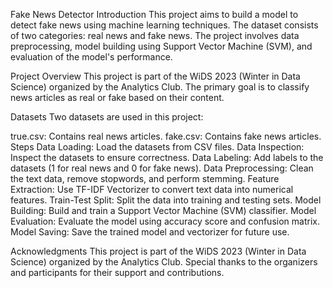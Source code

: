 Fake News Detector
Introduction
This project aims to build a model to detect fake news using machine learning techniques. The dataset consists of two categories: real news and fake news. The project involves data preprocessing, model building using Support Vector Machine (SVM), and evaluation of the model's performance.

Project Overview
This project is part of the WiDS 2023 (Winter in Data Science) organized by the Analytics Club. The primary goal is to classify news articles as real or fake based on their content.

Datasets
Two datasets are used in this project:

true.csv: Contains real news articles.
fake.csv: Contains fake news articles.
Steps
Data Loading: Load the datasets from CSV files.
Data Inspection: Inspect the datasets to ensure correctness.
Data Labeling: Add labels to the datasets (1 for real news and 0 for fake news).
Data Preprocessing: Clean the text data, remove stopwords, and perform stemming.
Feature Extraction: Use TF-IDF Vectorizer to convert text data into numerical features.
Train-Test Split: Split the data into training and testing sets.
Model Building: Build and train a Support Vector Machine (SVM) classifier.
Model Evaluation: Evaluate the model using accuracy score and confusion matrix.
Model Saving: Save the trained model and vectorizer for future use.

Acknowledgments
This project is part of the WiDS 2023 (Winter in Data Science) organized by the Analytics Club. Special thanks to the organizers and participants for their support and contributions.
